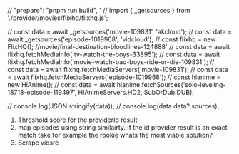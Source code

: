 //  "prepare": "pnpm run build",
'
// import { _getsources } from './provider/movies/flixhq/flixhq.js';

// const data = await _getsources('movie-109831', 'akcloud');
// const data = await _getsources('episode-1019968', 'vidcloud');
// const flixhq = new FlixHQ();
//movie/final-destination-bloodlines-124888'
// const data = await flixhq.fetchMediaInfo('tv-watch-the-boys-33895');
// const data = await flixhq.fetchMediaInfo('movie-watch-bad-boys-ride-or-die-109831');
// const data = await flixhq.fetchMediaServers('movie-109831');
// const data = await flixhq.fetchMediaServers('episode-1019968');
// const hianime = new HiAnime();
// const data = await hianime.fetchSources('solo-leveling-18718-episode-119497', HiAnimeServers.HD2, SubOrDub.DUB);

// console.log(JSON.stringify(data));
// console.log(data.data?.sources);

1. Threshold score for the providerId result 
2. map episodes using string similairty. If the id provider result is an exact match take for example the rookie whats the most viable solution?
3. Scrape vidsrc
